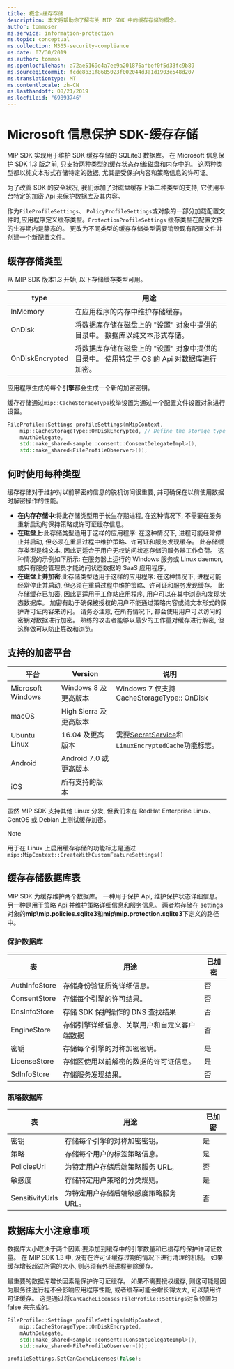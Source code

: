 ```yaml
---
title: 概念-缓存存储
description: 本文将帮助你了解有关 MIP SDK 中的缓存存储的概念。
author: tommoser
ms.service: information-protection
ms.topic: conceptual
ms.collection: M365-security-compliance
ms.date: 07/30/2019
ms.author: tommos
ms.openlocfilehash: a72ae5169e4a7ee9a201876afbef0f5d33fc9b89
ms.sourcegitcommit: fcde8b31f8685023f002044d3a1d1903e548d207
ms.translationtype: MT
ms.contentlocale: zh-CN
ms.lasthandoff: 08/21/2019
ms.locfileid: "69893746"
---
```

# <a name="microsoft-information-protection-sdk---cache-storage"></a>Microsoft 信息保护 SDK-缓存存储

MIP SDK 实现用于维护 SDK 缓存存储的 SQLite3 数据库。 在 Microsoft 信息保护 SDK 1.3 版之前, 只支持两种类型的缓存状态存储:磁盘和内存中的。 这两种类型都以纯文本形式存储特定的数据, 尤其是受保护内容和策略信息的许可证。

为了改善 SDK 的安全状况, 我们添加了对磁盘缓存上第二种类型的支持, 它使用平台特定的加密 Api 来保护数据库及其内容。

作为`FileProfileSettings`、 `PolicyProfileSettings`或对象的一部分加载配置文件时,应用程序定义缓存类型。`ProtectionProfileSettings` 缓存类型在配置文件的生存期内是静态的。 更改为不同类型的缓存存储类型需要销毁现有配置文件并创建一个新配置文件。

## <a name="cache-storage-types"></a>缓存存储类型

从 MIP SDK 版本1.3 开始, 以下存储缓存类型可用。

| type            | 用途                                                                                                                         |
| --------------- | ------------------------------------------------------------------------------------------------------------------------------- |
| InMemory        | 在应用程序的内存中维护存储缓存。                                                                       |
| OnDisk          | 将数据库存储在磁盘上的 "设置" 对象中提供的目录中。 数据库以纯文本形式存储。              |
| OnDiskEncrypted | 将数据库存储在磁盘上的 "设置" 对象中提供的目录中。 使用特定于 OS 的 Api 对数据库进行加密。 |

应用程序生成的每个**引擎**都会生成一个新的加密密钥。

缓存存储通过`mip::CacheStorageType`枚举设置为通过一个配置文件设置对象进行设置。

```cpp 
FileProfile::Settings profileSettings(mMipContext,
    mip::CacheStorageType::OnDiskEncrypted, // Define the storage type to use.
    mAuthDelegate,
    std::make_shared<sample::consent::ConsentDelegateImpl>(),
    std::make_shared<FileProfileObserver>());
```

## <a name="when-to-use-each-type"></a>何时使用每种类型

缓存存储对于维护对以前解密的信息的脱机访问很重要, 并可确保在以前使用数据时解密操作的性能。

- **在内存存储中**:将此存储类型用于长生存期进程, 在这种情况下, 不需要在服务重新启动时保持策略或许可证缓存信息。
- **在磁盘上**:此存储类型适用于这样的应用程序: 在这种情况下, 进程可能经常停止并启动, 但必须在重启过程中维护策略、许可证和服务发现缓存。 此存储缓存类型是纯文本, 因此更适合于用户无权访问状态存储的服务器工作负荷。 这种情况的示例如下所示: 在服务器上运行的 Windows 服务或 Linux daemon, 或只有服务管理员才能访问状态数据的 SaaS 应用程序。
- **在磁盘上并加密**:此存储类型适用于这样的应用程序: 在这种情况下, 进程可能经常停止并启动, 但必须在重启过程中维护策略、许可证和服务发现缓存。 此存储缓存已加密, 因此更适用于工作站应用程序, 用户可以在其中浏览和发现状态数据库。 加密有助于确保被授权的用户不能通过策略内容或纯文本形式的保护许可证内容来访问。 请务必注意, 在所有情况下, 都会使用用户可以访问的密钥对数据进行加密。 熟练的攻击者能够以最少的工作量对缓存进行解密, 但这样做可以防止篡改和浏览。

## <a name="supported-platforms-for-encryption"></a>支持的加密平台

| 平台          | Version                | 说明                                                                                                                               |
| ----------------- | ---------------------- | ----------------------------------------------------------------------------------------------------------------------------------- |
| Microsoft Windows | Windows 8 及更高版本    | Windows 7 仅支持 CacheStorageType:: OnDisk                                                                                    |
| macOS             | High Sierra 及更高版本  |                                                                                                                                     |
| Ubuntu Linux      | 16.04 及更高版本        | 需要[SecretService](https://developer.gnome.org/libsecret/unstable/SecretService.html)和`LinuxEncryptedCache`功能标志。 |
| Android           | Android 7.0 或更高版本   |                                                                                                                                     |
| iOS               | 所有支持的版本 |                                                                                                                                     |

虽然 MIP SDK 支持其他 Linux 分发, 但我们未在 RedHat Enterprise Linux、CentOS 或 Debian 上测试缓存加密。

> [!NOTE]
> 用于在 Linux 上启用缓存存储的功能标志是通过`mip::MipContext::CreateWithCustomFeatureSettings()`

## <a name="cache-storage-database-tables"></a>缓存存储数据库表

MIP SDK 为缓存维护两个数据库。 一种用于保护 Api, 维护保护状态详细信息。 另一种是用于策略 Api 并维护策略详细信息和服务信息。 两者均存储在 settings 对象的**mip\mip.policies.sqlite3**和**mip\mip.protection.sqlite3**下定义的路径中。

### <a name="protection-database"></a>保护数据库

| 表         | 用途                                                        | 已加密 |
| ------------- | -------------------------------------------------------------- | --------- |
| AuthInfoStore | 存储身份验证质询详细信息。                       | 否        |
| ConsentStore  | 存储每个引擎的许可结果。                        | 否        |
| DnsInfoStore  | 存储 SDK 保护操作的 DNS 查找结果        | 否        |
| EngineStore   | 存储引擎详细信息、关联用户和自定义客户端数据 | 否        |
| 密钥      | 存储每个引擎的对称加密密钥。              | 是       |
| LicenseStore  | 存储区使用以前解密的数据的许可证信息。  | 是       |
| SdInfoStore   | 存储服务发现结果。                              | 否        |

### <a name="policy-database"></a>策略数据库

| 表           | 用途                                                          | 已加密 |
| --------------- | ---------------------------------------------------------------- | --------- |
| 密钥        | 存储每个引擎的对称加密密钥。                | 是       |
| 策略        | 存储每个用户的标签策略信息。                   | 是       |
| PoliciesUrl     | 为特定用户存储后端策略服务 URL。             | 否        |
| 敏感度     | 存储特定用户策略的分类规则。          | 是       |
| SensitivityUrls | 为特定用户存储后端敏感度策略服务 URL。 | 否        |

## <a name="database-size-considerations"></a>数据库大小注意事项

数据库大小取决于两个因素:要添加到缓存中的引擎数量和已缓存的保护许可证数量。 在 MIP SDK 1.3 中, 没有在许可证缓存过期的情况下进行清理的机制。 如果缓存增长超过所需的大小, 则必须有外部进程删除缓存。

最重要的数据库增长因素是保护许可证缓存。 如果不需要授权缓存, 则这可能是因为服务往返行程不会影响应用程序性能, 或者缓存可能会增长得太大, 可以禁用许可证缓存。 这是通过将`CanCacheLicenses` `FileProfile::Settings`对象设置为 false 来完成的。

```cpp
FileProfile::Settings profileSettings(mMipContext,
    mip::CacheStorageType::OnDiskEncrypted,
    mAuthDelegate,
    std::make_shared<sample::consent::ConsentDelegateImpl>(),
    std::make_shared<FileProfileObserver>());

profileSettings.SetCanCacheLicenses(false);
```
